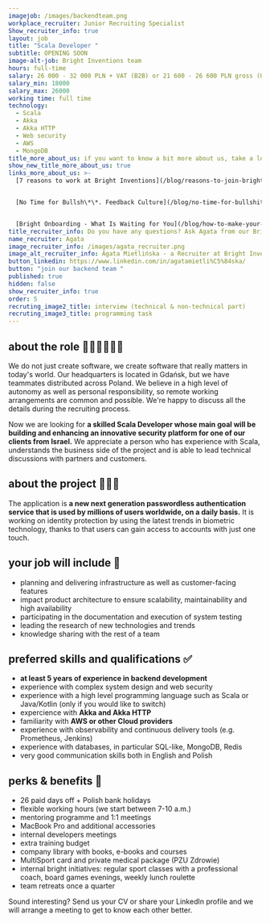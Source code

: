 ```yaml
---
imagejob: /images/backendteam.png
workplace_recruiter: Junior Recruiting Specialist
Show_recruiter_info: true
layout: job
title: "Scala Developer "
subtitle: OPENING SOON 
image-alt-job: Bright Inventions team
hours: full-time
salary: 26 000 - 32 000 PLN + VAT (B2B) or 21 600 - 26 600 PLN gross (UoP)
salary_min: 18000
salary_max: 26000
working time: full time
technology:
  - Scala
  - Akka
  - Akka HTTP
  - Web security
  - AWS
  - MongoDB
title_more_about_us: if you want to know a bit more about us, take a look below 🙋🏻‍♀️🙋🏻‍♂️
show_new_title_more_about_us: true
links_more_about_us: >-
  [7 reasons to work at Bright Inventions](/blog/reasons-to-join-bright)


  [No Time for Bullsh\*\*. Feedback Culture](/blog/no-time-for-bullshit-feedback-culture/)


  [Bright Onboarding - What Is Waiting for You](/blog/how-to-make-your-onboarding-bright)
title_recruiter_info: Do you have any questions? Ask Agata from our Bright team!
name_recruiter: Agata
image_recruiter_info: /images/agata_recruiter.png
image_alt_recruiter_info: Agata Mietlińska - a Recruiter at Bright Inventions
button_linkedin: https://www.linkedin.com/in/agatamietli%C5%84ska/
button: "join our backend team "
published: true
hidden: false
show_recruiter_info: true
order: 5
recruting_image2_title: interview (technical & non-technical part)
recruting_image3_title: programming task
---
```

## about the role 🧑🏻‍💻👩🏻‍💻

We do not just create software, we create software that really matters in today's world. Our headquarters is located in Gdańsk, but we have teammates distributed across Poland. We believe in a high level of autonomy as well as personal responsibility, so remote working arrangements are common and possible. We're happy to discuss all the details during the recruiting process.

Now we are looking for **a skilled Scala Developer whose main goal will be building and enhancing an innovative security platform for one of our clients from Israel.** We appreciate a person who has experience with Scala, understands the business side of the project and is able to lead technical discussions with partners and customers. 

## about the project 🚀🚀🚀

The application is **a new next generation passwordless authentication service that is used by millions of users worldwide, on a daily basis.** It is working on identity protection by using the latest trends in biometric technology, thanks to that users can gain access to accounts with just one touch.  

## your job will include 🙌

* planning and delivering infrastructure as well as customer-facing features 
* impact product architecture to ensure scalability, maintainability and high availability
* participating in the documentation and execution of system testing
* leading the research of new technologies and trends 
* knowledge sharing with the rest of a team

## preferred skills and qualifications ✅

* **at least 5 years of experience in backend development**
* experience with complex system design and web security 
* experience with a high level programming language such as Scala or Java/Kotlin (only if you would like to switch)
* expercience with **Akka and Akka HTTP**
* familiarity with **AWS or other Cloud providers**
* experience with observability and continuous delivery tools (e.g. Prometheus, Jenkins)
* experience with databases, in particular SQL-like, MongoDB, Redis
* very good communication skills both in English and Polish

## perks & benefits 🚀
 
* 26 paid days off + Polish bank holidays
* flexible working hours (we start between 7-10 a.m.)
* mentoring programme and 1:1 meetings
* MacBook Pro and additional accessories
* internal developers meetings
* extra training budget
* company library with books, e-books and courses 
* MultiSport card and private medical package (PZU Zdrowie)
* internal bright initiatives: regular sport classes with a professional coach, board games evenings, weekly lunch roulette
* team retreats once a quarter


Sound interesting? Send us your CV or share your LinkedIn profile and we will arrange a meeting to get to know each other better. 
